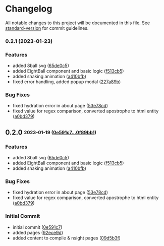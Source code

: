 # Changelog

All notable changes to this project will be documented in this file. See [standard-version](https://github.com/conventional-changelog/standard-version) for commit guidelines.

### 0.2.1 (2023-01-23)


### Features

* added 8ball svg ([65de0c5](https://github.com/MahoMuri/ins8ball/commit/65de0c5e79094b1ae5ed9af2e9b40fe09d01932e))
* added EightBall component and basic logic ([f513cb5](https://github.com/MahoMuri/ins8ball/commit/f513cb53179896fc044dee62f2cd4c4bb31dd1fd))
* added shaking animation ([a410bfb](https://github.com/MahoMuri/ins8ball/commit/a410bfb1ea4ae282e0cc02c7b268288532bdeb3a))
* fixed error handling, added popup modal ([227a89b](https://github.com/MahoMuri/ins8ball/commit/227a89b8c7659935980cab43f0e68b416238989a))


### Bug Fixes

* fixed hydration error in about page ([53e78cd](https://github.com/MahoMuri/ins8ball/commit/53e78cd16c2853946b1d4927e2ac521c1d37682c))
* fixed value for regex comparison, converted apostrophe to html entity ([a0bd379](https://github.com/MahoMuri/ins8ball/commit/a0bd379acf0d60be6fbf9e5027bb1e0efc3e6db1))

## **0.2.0** <sub><sup>2023-01-19 ([0e591c7...0f89bb1](https://github.com/MahoMuri/ins8ball/compare/0e591c7...0f89bb1?diff=split))</sup></sub>

### Features

- added 8ball svg ([65de0c5](https://github.com/MahoMuri/ins8ball/commit/65de0c5))
- added EightBall component and basic logic ([f513cb5](https://github.com/MahoMuri/ins8ball/commit/f513cb5))
- added shaking animation ([a410bfb](https://github.com/MahoMuri/ins8ball/commit/a410bfb))

### Bug Fixes

- fixed hydration error in about page ([53e78cd](https://github.com/MahoMuri/ins8ball/commit/53e78cd))
- fixed value for regex comparison, converted apostrophe to html entity ([a0bd379](https://github.com/MahoMuri/ins8ball/commit/a0bd379))

### Initial Commit

- initial commit ([0e591c7](https://github.com/MahoMuri/ins8ball/commit/0e591c7))
- added pages ([92ece9d](https://github.com/MahoMuri/ins8ball/commit/92ece9d))
- added content to compile & nsight pages ([09d5b3f](https://github.com/MahoMuri/ins8ball/commit/09d5b3f))
